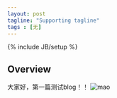 ```yaml
---
layout: post
tagline: "Supporting tagline"
tags : [无]
---
```

{% include JB/setup %}

## Overview

大家好，第一篇测试blog！！
![mao](http://farm3.staticflickr.com/2889/11983273906_4e20c2d71e.jpg)


